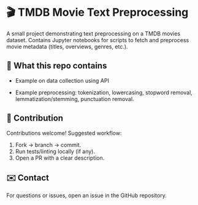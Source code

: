 # 🎬 TMDB Movie Text Preprocessing

A small project demonstrating text preprocessing on a TMDB movies dataset. Contains Jupyter notebooks for scripts to fetch and preprocess movie metadata (titles, overviews, genres, etc.).



## 🔎 What this repo contains

- Example on data collection using API
  
- Example preprocessing: tokenization, lowercasing, stopword removal, lemmatization/stemming, punctuation removal.


## 🤝 Contribution

Contributions welcome! Suggested workflow:
1. Fork → branch → commit.
2. Run tests/linting locally (if any).
3. Open a PR with a clear description.


## ✉️ Contact

For questions or issues, open an issue in the GitHub repository.
